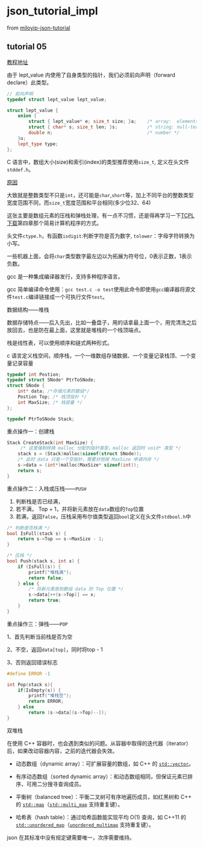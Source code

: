 # json_tutorial_impl

from [miloyip-json-tutorial](https://github.com/miloyip/json-tutorial)


## tutorial 05 

[教程地址](https://zhuanlan.zhihu.com/p/22804068)

由于 lept_value 内使用了自身类型的指针，我们必须前向声明（forward declare）此类型。
```cpp
// 前向声明
typedef struct lept_value lept_value;

struct lept_value {
    union {
        struct { lept_value* e; size_t size; }a;    /* array:  elements, element count */
        struct { char* s; size_t len; }s;           /* string: null-terminated string, string length */
        double n;                                   /* number */
    }u;
    lept_type type;
};
```

C 语言中，数组大小(size)和索引(index)的类型推荐使用`size_t`, 定义在头文件`stddef.h`。

[原因](https://stackoverflow.com/questions/6004415/why-size-t-when-int-would-suffice-for-the-size-of-an-array)

大致就是整数类型不只是`int`，还可能是`char`,`short`等，加上不同平台的整数类型宽度范围不同，而`size_t`宽度范围和平台相同(多少位32、64)

这张主要是数组元素的压栈和弹栈处理，有一点不习惯，还是得再学习一下[TCPL](https://www.amazon.com/Programming-Language-2nd-Brian-Kernighan/dp/0131103628) [下载](http://cslabcms.nju.edu.cn/problem_solving/images/c/cc/The_C_Programming_Language_%282nd_Edition_Ritchie_Kernighan%29.pdf)第四章那个简易计算机程序的方式。

头文件`ctype.h`，有函数`isdigit`:判断字符是否为数字, `tolower`：字母字符转换为小写。

一些机器上面，会将`char`类型数字最左边以为拓展为符号位，0表示正数，1表示负数。

gcc 是一种集成编译器发行，支持多种程序语言。

gcc 简单编译命令使用：`gcc test.c -o test`使用此命令即使用`gcc`编译器将源文件`test.c`编译链接成一个可执行文件`test`。

数据结构——堆栈

数据存储特点——后入先出，比如一叠盘子，用的话拿最上面一个，用完清洗之后放回去，也是防在最上面，这里就是堆栈的一个栈顶端点。 

栈是线性表，可以使用顺序和链式两种形式。

c 语言定义栈空间，顺序栈，一个一维数组存储数据、一个变量记录栈顶、一个变量记录容量
```c
typedef int Postion;
typedef struct SNode* PtrToSNode;
struct SNode {
    int* data; /*存储元素的数组*/
    Postion Top; /* 栈顶指针 */
    int MaxSize; /* 栈容量 */
};

typedef PtrToSNode Stack;
```

重点操作一：创建栈
```c
Stack CreateStack(int MaxSize) {
     /* 这里强制转换 malloc 分配的指针类型，malloc 返回时 void* 类型 */
    stack s = (Stack)malloc(sizeof(struct SNode));
    /* 此时 data 只是一个空指针，需要对他按 MaxSize 申请内存 */
    s->data = (int*)malloc(MaxSize* sizeof(int));
    return s;
}
```

重点操作二：入栈或压栈——`PUSH`

1. 判断栈是否已经满，
2. 若不满， Top + 1，并将新元素放在`data`数组的`Top`位置
3. 若满，返回`false`，压栈采用布尔值类型返回`bool`定义在头文件`stdbool.h`中
```c
/* 判断是否栈满 */
bool IsFull(stack s) {
    return s->Top == s->MaxSize - 1;
}

/* 压栈 */
bool Push(stack s, int x) {
    if (IsFull(s)) {
        printf("堆栈满");
        return false;
    } else {
        /* 将新元素放到数组 data 的 Top 位置 */
        s->data[++(s->Top)] == x;
        return true;
    }
}
```
重点操作三：弹栈——`POP`

1、首先判断当前栈是否为空

2、不空，返回`data[top]`，同时将top - 1

3、否则返回错误标志
```c
#define ERROR -1

int Pop(stack s){
    if(IsEmpty(s)) {
        printf("堆栈空");
        return ERROR;
    } else
        return (s->data[(s->Top)--]);
}
```
双堆栈


在使用 C++ 容器时，也会遇到类似的问题。从容器中取得的迭代器（iterator）后，如果改动容器内容，之前的迭代器会失效。

* 动态数组（dynamic array）：可扩展容量的数组，如 C++ 的 [`std::vector`](https://en.cppreference.com/w/cpp/container/vector)。

* 有序动态数组（sorted dynamic array）：和动态数组相同，但保证元素已排序，可用二分搜寻查询成员。
* 平衡树（balanced tree）：平衡二叉树可有序地遍历成员，如红黑树和 C++ 的 [`std::map`](https://en.cppreference.com/w/cpp/container/map)（[`std::multi_map`](https://en.cppreference.com/w/cpp/container/multimap) 支持重复键）。
* 哈希表（hash table）：通过哈希函数能实现平均 O(1) 查询，如 C++11 的 [`std::unordered_map`](https://en.cppreference.com/w/cpp/container/unordered_map)（[`unordered_multimap`](https://en.cppreference.com/w/cpp/container/unordered_multimap) 支持重复键）。

json 在其标准中没有规定键需要唯一，次序需要维持。